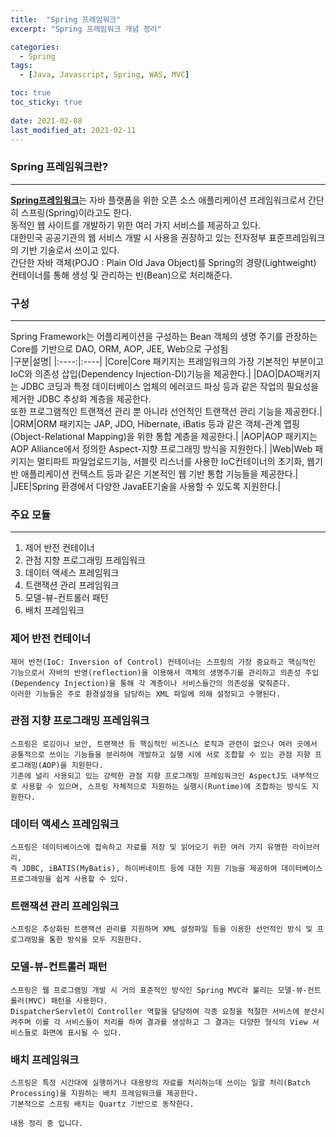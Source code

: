 ```yaml
---
title:  "Spring 프레임워크"
excerpt: "Spring 프레임워크 개념 정리"

categories:
  - Spring
tags:
  - [Java, Javascript, Spring, WAS, MVC]

toc: true
toc_sticky: true
 
date: 2021-02-08
last_modified_at: 2021-02-11
---
```


### Spring 프레임워크란?
---
[**Spring프레임워크**](https://ko.wikipedia.org/wiki/%EC%8A%A4%ED%94%84%EB%A7%81_%ED%94%84%EB%A0%88%EC%9E%84%EC%9B%8C%ED%81%AC)는 자바 플랫폼을 위한 오픈 소스 애플리케이션 프레임워크로서 간단히 스프링(Spring)이라고도 한다.<br>
동적인 웹 사이트를 개발하기 위한 여러 가지 서비스를 제공하고 있다.<br>
대한민국 공공기관의 웹 서비스 개발 시 사용을 권장하고 있는 전자정부 표준프레임워크의 기반 기술로서 쓰이고 있다.<br>
간단한 자바 객체(POJO : Plain Old Java Object)를 Spring의 경량(Lightweight) 컨테이너를 통해 생성 및 관리하는 빈(Bean)으로 처리해준다.

### 구성
---
Spring Framework는 어플리케이션을 구성하는 Bean 객체의 생명 주기를 관장하는 Core를 기반으로 DAO, ORM, AOP, JEE, Web으로 구성됨<br>
|구분|설명|
|:----:|:----|
|Core|Core 패키지는 프레임워크의 가장 기본적인 부분이고 IoC와 의존성 삽입(Dependency Injection-DI)기능을 제공한다.|
|DAO|DAO패키지는 JDBC 코딩과 특정 데이터베이스 업체의 에러코드 파싱 등과 같은 작업의 필요성을 제거한 JDBC 추상화 계층을 제공한다.<br>
또한 프로그램적인 트랜잭션 관리 뿐 아니라 선언적인 트랜잭션 관리 기능을 제공한다.|
|ORM|ORM 패키지는 JAP, JDO, Hibernate, iBatis 등과 같은 객체-관계 맵핑(Object-Relational Mapping)을 위한 통합 계층을 제공한다.|
|AOP|AOP 패키지는 AOP Alliance에서 정의한 Aspect-지향 프로그래밍 방식을 지원한다.|
|Web|Web 패키지는 멀티파트 파일업로드기능, 서블릿 리스너를 사용한 IoC컨테이너의 초기화, 웹기반 애플리케이션 컨텍스트 등과 같은 기본적인 웹 기반 통합 기능들을 제공한다.|
|JEE|Spring 환경에서 다양한 JavaEE기술을 사용할 수 있도록 지원한다.|

### 주요 모듈
---
1. 제어 반전 컨테이너<br>
2. 관점 지향 프로그래밍 프레임워크<br>
3. 데이터 액세스 프레임워크<br>
4. 트랜잭션 관리 프레임워크<br>
5. 모델-뷰-컨트롤러 패턴<br>
6. 배치 프레임워크<br>

### 제어 반전 컨테이너
```
제어 반전(IoC: Inversion of Control) 컨테이너는 스프링의 가장 중요하고 핵심적인 기능으로서 자바의 반영(reflection)을 이용해서 객체의 생명주기를 관리하고 의존성 주입(Dependency Injection)을 통해 각 계층이나 서비스들간의 의존성을 맞춰준다.
이러한 기능들은 주로 환경설정을 담당하는 XML 파일에 의해 설정되고 수행된다.
```
### 관점 지향 프로그래밍 프레임워크
```
스프링은 로깅이나 보안, 트랜잭션 등 핵심적인 비즈니스 로직과 관련이 없으나 여러 곳에서 공통적으로 쓰이는 기능들을 분리하여 개발하고 실행 시에 서로 조합할 수 있는 관점 지향 프로그래밍(AOP)을 지원한다.
기존에 널리 사용되고 있는 강력한 관점 지향 프로그래밍 프레임워크인 AspectJ도 내부적으로 사용할 수 있으며, 스프링 자체적으로 지원하는 실행시(Runtime)에 조합하는 방식도 지원한다.
```
### 데이터 액세스 프레임워크
```
스프링은 데이터베이스에 접속하고 자료를 저장 및 읽어오기 위한 여러 가지 유명한 라이브러리,
즉 JDBC, iBATIS(MyBatis), 하이버네이트 등에 대한 지원 기능을 제공하여 데이터베이스 프로그래밍을 쉽게 사용할 수 있다.
```
### 트랜잭션 관리 프레임워크
```
스프링은 추상화된 트랜잭션 관리를 지원하며 XML 설정파일 등을 이용한 선언적인 방식 및 프로그래밍을 통한 방식을 모두 지원한다.
```
### 모델-뷰-컨트롤러 패턴
```
스프링은 웹 프로그램밍 개발 시 거의 표준적인 방식인 Spring MVC라 불리는 모델-뷰-컨트롤러(MVC) 패턴을 사용한다.
DispatcherServlet이 Controller 역할을 담당하여 각종 요청을 적절한 서비스에 분산시켜주며 이를 각 서비스들이 처리를 하여 결과를 생성하고 그 결과는 다양한 형식의 View 서비스들로 화면에 표시될 수 있다.
```
### 배치 프레임워크
```
스프링은 특정 시간대에 실행하거나 대용량의 자료를 처리하는데 쓰이는 일괄 처리(Batch Processing)을 지원하는 배치 프레임워크를 제공한다.
기본적으로 스프링 배치는 Quartz 기반으로 동작한다.
```

```
내용 정리 중 입니다.
```